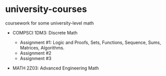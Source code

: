 # university-courses
coursework for some university-level math 

* COMPSCI 1DM3: Discrete Math
    * Assignment #1: Logic and Proofs, Sets, Functions, Sequence, Sums, Matrices, Algorithms.
    * Assignment #2
    * Assignment #3
 
* MATH 2Z03: Advanced Engineering Math
